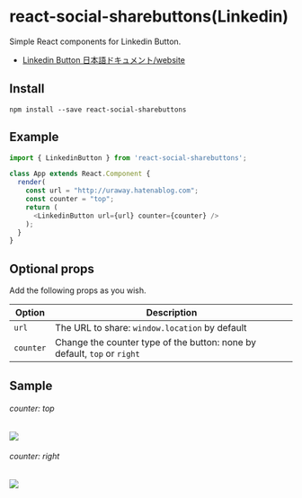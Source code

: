 # react-social-sharebuttons(Linkedin)
Simple React components for Linkedin Button.

 - [Linkedin Button 日本語ドキュメント/website](http://uraway.hatenablog.com/entry/2016/02/08/000000)

## Install
```
npm install --save react-social-sharebuttons
```

## Example
```javascript
import { LinkedinButton } from 'react-social-sharebuttons';

class App extends React.Component {
  render(
    const url = "http://uraway.hatenablog.com";
    const counter = "top";
    return (
      <LinkedinButton url={url} counter={counter} />
    );
  }
}
```


## Optional props

Add the following props as you wish.

Option|Description
---|---
`url`| The URL to share: `window.location` by default
`counter`| Change the counter type of the button: none by default, `top` or `right`

## Sample
###### counter: top
![](http://i.imgur.com/lc1i7Cw.png)

###### counter: right
![](http://i.imgur.com/EE9Nqsn.png)
